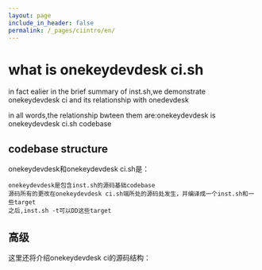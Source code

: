 ```yaml
---
layout: page
include_in_header: false
permalink: /_pages/ciintro/en/
---
```



what is onekeydevdesk ci.sh
=============

in fact ealier in the brief summary of inst.sh,we demonstrate onekeydevdesk ci and its relationship with onedevdesk

in all words,the relationship bwteen them are:onekeydevdesk is onekeydevdesk ci.sh codebase

codebase structure
------

onekeydevdesk和onekeydevdesk ci.sh是：


```
onekeydevdesk是包含inst.sh的源码基础codebase
源码所有的更改在onekeydevdesk ci.sh端所处的源码处发生，并编译成一个inst.sh和一些target
之后,inst.sh -t可以DD这些target
```

高级
------

这里还将介绍onekeydevdesk ci的源码结构：



